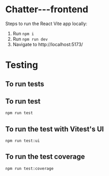 # Chatter---frontend

Steps to run the React Vite app locally:

1. Run `npm i`
2. Run `npm run dev`
3. Navigate to http://localhost:5173/

# Testing

## To run tests

## To run test

```bash
npm run test
```

## To run the test with Vitest's UI

```bash
npm run test:ui
```

## To run the test coverage

```bash
npm run test:coverage
```
